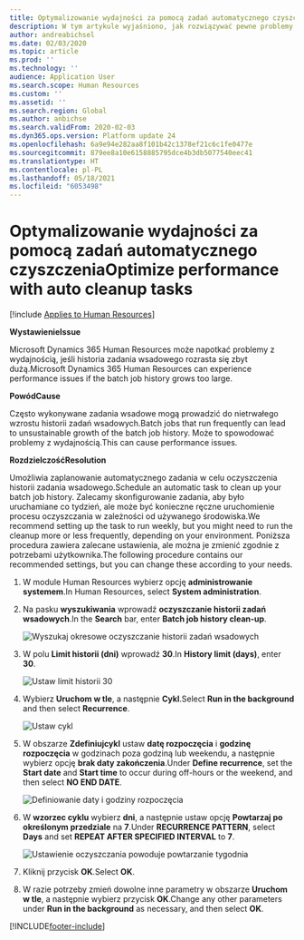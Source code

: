 ```yaml
---
title: Optymalizowanie wydajności za pomocą zadań automatycznego czyszczenia
description: W tym artykule wyjaśniono, jak rozwiązywać pewne problemy z wydajnością w Microsoft Dynamics 365 Human Resources, czyszcząc historię zadań wsadowych.
author: andreabichsel
ms.date: 02/03/2020
ms.topic: article
ms.prod: ''
ms.technology: ''
audience: Application User
ms.search.scope: Human Resources
ms.custom: ''
ms.assetid: ''
ms.search.region: Global
ms.author: anbichse
ms.search.validFrom: 2020-02-03
ms.dyn365.ops.version: Platform update 24
ms.openlocfilehash: 6a9e94e282aa8f101b42c1378ef21c6c1fe0477e
ms.sourcegitcommit: 879ee8a10e6158885795dce4b3db5077540eec41
ms.translationtype: HT
ms.contentlocale: pl-PL
ms.lasthandoff: 05/18/2021
ms.locfileid: "6053498"
---
```

# <a name="optimize-performance-with-auto-cleanup-tasks"></a><span data-ttu-id="56151-103">Optymalizowanie wydajności za pomocą zadań automatycznego czyszczenia</span><span class="sxs-lookup"><span data-stu-id="56151-103">Optimize performance with auto cleanup tasks</span></span>

[!include [Applies to Human Resources](../includes/applies-to-hr.md)]

<span data-ttu-id="56151-104">**Wystawienie**</span><span class="sxs-lookup"><span data-stu-id="56151-104">**Issue**</span></span>

<span data-ttu-id="56151-105">Microsoft Dynamics 365 Human Resources może napotkać problemy z wydajnością, jeśli historia zadania wsadowego rozrasta się zbyt dużą.</span><span class="sxs-lookup"><span data-stu-id="56151-105">Microsoft Dynamics 365 Human Resources can experience performance issues if the batch job history grows too large.</span></span>

<span data-ttu-id="56151-106">**Powód**</span><span class="sxs-lookup"><span data-stu-id="56151-106">**Cause**</span></span>

<span data-ttu-id="56151-107">Często wykonywane zadania wsadowe mogą prowadzić do nietrwałego wzrostu historii zadań wsadowych.</span><span class="sxs-lookup"><span data-stu-id="56151-107">Batch jobs that run frequently can lead to unsustainable growth of the batch job history.</span></span> <span data-ttu-id="56151-108">Może to spowodować problemy z wydajnością.</span><span class="sxs-lookup"><span data-stu-id="56151-108">This can cause performance issues.</span></span> 

<span data-ttu-id="56151-109">**Rozdzielczość**</span><span class="sxs-lookup"><span data-stu-id="56151-109">**Resolution**</span></span>

<span data-ttu-id="56151-110">Umożliwia zaplanowanie automatycznego zadania w celu oczyszczenia historii zadania wsadowego.</span><span class="sxs-lookup"><span data-stu-id="56151-110">Schedule an automatic task to clean up your batch job history.</span></span> <span data-ttu-id="56151-111">Zalecamy skonfigurowanie zadania, aby było uruchamiane co tydzień, ale może być konieczne ręczne uruchomienie procesu oczyszczania w zależności od używanego środowiska.</span><span class="sxs-lookup"><span data-stu-id="56151-111">We recommend setting up the task to run weekly, but you might need to run the cleanup more or less frequently, depending on your environment.</span></span> <span data-ttu-id="56151-112">Poniższa procedura zawiera zalecane ustawienia, ale można je zmienić zgodnie z potrzebami użytkownika.</span><span class="sxs-lookup"><span data-stu-id="56151-112">The following procedure contains our recommended settings, but you can change these according to your needs.</span></span>

1. <span data-ttu-id="56151-113">W module Human Resources wybierz opcję **administrowanie systemem**.</span><span class="sxs-lookup"><span data-stu-id="56151-113">In Human Resources, select **System administration**.</span></span>

2. <span data-ttu-id="56151-114">Na pasku **wyszukiwania** wprowadź **oczyszczanie historii zadań wsadowych**.</span><span class="sxs-lookup"><span data-stu-id="56151-114">In the **Search** bar, enter **Batch job history clean-up**.</span></span>

   ![Wyszukaj okresowe oczyszczanie historii zadań wsadowych](media/talent-batch-history-cleanup-search-bar.png)

3. <span data-ttu-id="56151-116">W polu **Limit historii (dni)** wprowadź **30**.</span><span class="sxs-lookup"><span data-stu-id="56151-116">In **History limit (days)**, enter **30**.</span></span>

   ![Ustaw limit historii 30](media/talent-batch-history-cleanup-history-limit.png)

4. <span data-ttu-id="56151-118">Wybierz **Uruchom w tle**, a następnie **Cykl**.</span><span class="sxs-lookup"><span data-stu-id="56151-118">Select **Run in the background** and then select **Recurrence**.</span></span>

   ![Ustaw cykl](media/talent-batch-history-cleanup-recurrence.png)

5. <span data-ttu-id="56151-120">W obszarze **Zdefiniujcykl** ustaw **datę rozpoczęcia** i **godzinę rozpoczęcia** w godzinach poza godziną lub weekendu, a następnie wybierz opcję **brak daty zakończenia**.</span><span class="sxs-lookup"><span data-stu-id="56151-120">Under **Define recurrence**, set the **Start date** and **Start time** to occur during off-hours or the weekend, and then select **NO END DATE**.</span></span> 

   ![Definiowanie daty i godziny rozpoczęcia](media/talent-batch-history-cleanup-define-recurrence.png)

6. <span data-ttu-id="56151-122">W **wzorzec cyklu** wybierz **dni**, a następnie ustaw opcję **Powtarzaj po określonym przedziale** na **7**.</span><span class="sxs-lookup"><span data-stu-id="56151-122">Under **RECURRENCE PATTERN**, select **Days** and set **REPEAT AFTER SPECIFIED INTERVAL** to **7**.</span></span>

   ![Ustawienie oczyszczania powoduje powtarzanie tygodnia](media/talent-batch-history-cleanup-recurrence-pattern.png)

7. <span data-ttu-id="56151-124">Kliknij przycisk **OK**.</span><span class="sxs-lookup"><span data-stu-id="56151-124">Select **OK**.</span></span>

8. <span data-ttu-id="56151-125">W razie potrzeby zmień dowolne inne parametry w obszarze **Uruchom w tle**, a następnie wybierz przycisk **OK**.</span><span class="sxs-lookup"><span data-stu-id="56151-125">Change any other parameters under **Run in the background** as necessary, and then select **OK**.</span></span>



[!INCLUDE[footer-include](../includes/footer-banner.md)]